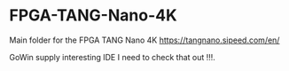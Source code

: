# FPGA-TANG-Nano-4K
Main folder for the FPGA TANG Nano 4K 
https://tangnano.sipeed.com/en/


GoWin supply interesting IDE I need to check that out !!!.
